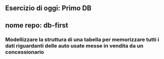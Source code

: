 ## Esercizio di oggi: Primo DB

## nome repo: db-first

### Modellizzare la struttura di una tabella per memorizzare tutti i dati riguardanti delle auto usate messe in vendita da un concessionario
